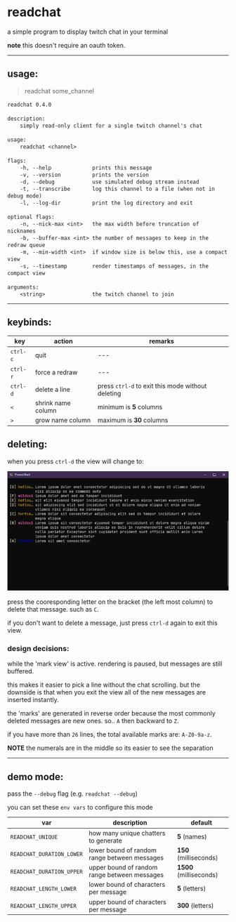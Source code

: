 # readchat

a simple program to display twitch chat in your terminal

**note** this doesn't require an oauth token.

---

## usage:

> readchat some_channel

```
readchat 0.4.0

description:
    simply read-only client for a single twitch channel's chat

usage:
    readchat <channel>

flags:
    -h, --help             prints this message
    -v, --version          prints the version
    -d, --debug            use simulated debug stream instead
    -t, --transcribe       log this channel to a file (when not in debug mode)
    -l, --log-dir          print the log directory and exit

optional flags:
    -n, --nick-max <int>   the max width before truncation of nicknames
    -b, --buffer-max <int> the number of messages to keep in the redraw queue
    -m, --min-width <int>  if window size is below this, use a compact view
    -s, --timestamp        render timestamps of messages, in the compact view

arguments:
    <string>               the twitch channel to join

```

---

## keybinds:

| key      | action             | remarks                                           |
| -------- | ------------------ | ------------------------------------------------- |
| `ctrl-c` | quit               | ---                                               |
| `ctrl-r` | force a redraw     | ---                                               |
| `ctrl-d` | delete a line      | press `ctrl-d` to exit this mode without deleting |
| `<`      | shrink name column | minimum is **5** columns                          |
| `>`      | grow name column   | maximum is **30** columns                         |

## deleting:

when you press `ctrl-d` the view will change to:

![delete-view](./assets/delete-view.png)

press the cooresponding letter on the bracket (the left most column) to delete that message. such as `C`.

if you don't want to delete a message, just press `ctrl-d` again to exit this view.

### design decisions:

while the 'mark view' is active. rendering is paused, but messages are still buffered.

this makes it easier to pick a line without the chat scrolling. but the downside is that when you exit the view all of the new messages are inserted instantly.

the 'marks' are generated in reverse order because the most commonly deleted messages are new ones. so.. `A` then backward to `Z`.

if you have more than `26` lines, the total available marks are: `A-Z0-9a-z`.

**NOTE** the numerals are in the middle so its easier to see the separation

---

## demo mode:

pass the `--debug` flag (e.g. `readchat --debug`)

you can set these `env vars` to configure this mode

| var                       | description                                  | default                 |
| ------------------------- | -------------------------------------------- | ----------------------- |
| `READCHAT_UNIQUE`         | how many unique chatters to generate         | **5** (names)           |
| `READCHAT_DURATION_LOWER` | lower bound of random range between messages | **150** (milliseconds)  |
| `READCHAT_DURATION_UPPER` | upper bound of random range between messages | **1500** (milliseconds) |
| `READCHAT_LENGTH_LOWER`   | lower bound of characters per message        | **5** (letters)         |
| `READCHAT_LENGTH_UPPER`   | upper bound of characters per message        | **300** (letters)       |
